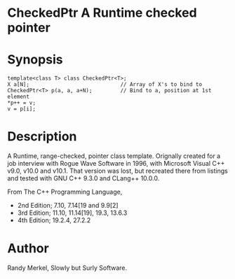# CheckedPtr<T> A Runtime checked pointer

# Synopsis

    template<class T> class CheckedPtr<T>;
    X a[N];                             // Array of X's to bind to
    CheckedPtr<T> p(a, a, a+N);         // Bind to a, position at 1st element
    *p++ = v;
    v = p[i];

# Description

A Runtime, range-checked, pointer class template. Orignally created for a job 
interview with Rogue Wave Software in 1996, with Microsoft Visual C++ v9.0,
v10.0 and v10.1. That version was lost, but recreated there from listings and 
tested with GNU C++ 9.3.0 and CLang++ 10.0.0.

From The C++ Programming Language, 
- 2nd Edition; 7.10, 7.14[19 and 9.9[2]
- 3rd Edition; 11.10, 11.14[19], 19.3, 13.6.3
- 4th Edition; 19.2.4, 27.2.2

# Author

Randy Merkel, Slowly but Surly Software.
